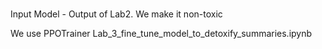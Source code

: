 # 

Input Model - Output of Lab2.
We make it non-toxic

We use PPOTrainer
Lab_3_fine_tune_model_to_detoxify_summaries.ipynb